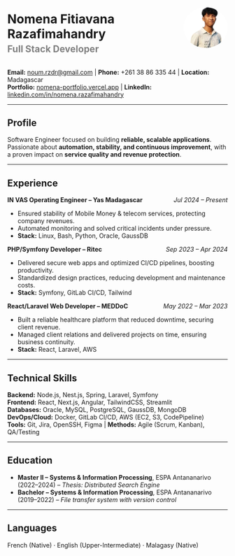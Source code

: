 <div style="display: flex; justify-content: space-between; align-items: center;">
  <div>
    <h1 style="margin-bottom: 0;">Nomena Fitiavana Razafimahandry</h1>
    <h2 style="margin-top: 5px; color: gray;">Full Stack Developer</h2>
  </div>
  <div>
    <img src="https://raw.githubusercontent.com/Shiro-cha/assets/main/no-bg-photo-light.png" alt="Profile Photo" width="120" style="border-radius:50%"/>
  </div>
</div>

**Email:** noum.rzdr@gmail.com | **Phone:** +261 38 86 335 44 | **Location:** Madagascar  
**Portfolio:** [nomena-portfolio.vercel.app](https://nomena-portfolio.vercel.app) | **LinkedIn:** [linkedin.com/in/nomena.razafimahandry](https://www.linkedin.com/in/nomena.razafimahandry)  

---

## Profile  
Software Engineer focused on building **reliable, scalable applications**. Passionate about **automation, stability, and continuous improvement**, with a proven impact on **service quality and revenue protection**.  
  

---

## Experience  

<div style="display: flex; justify-content: space-between; align-items: center;">
  <strong>IN VAS Operating Engineer – Yas Madagascar</strong>
  <em>Jul 2024 – Present</em>
</div>

- Ensured stability of Mobile Money & telecom services, protecting company revenues.  
- Automated monitoring and solved critical incidents under pressure.
- **Stack:** Linux, Bash, Python, Oracle, GaussDB  

<div style="display: flex; justify-content: space-between; align-items: center;">
  <strong>PHP/Symfony Developer – Ritec</strong>
  <em>Sep 2023 – Apr 2024</em>
</div>

- Delivered secure web apps and optimized CI/CD pipelines, boosting productivity.  
- Standardized design practices, reducing development and maintenance costs.  
- **Stack:** Symfony, GitLab CI/CD, Tailwind  

<div style="display: flex; justify-content: space-between; align-items: center;">
  <strong>React/Laravel Web Developer – MEDDoC</strong>
  <em>May 2022 – Mar 2023</em>
</div>

- Built a reliable healthcare platform that reduced downtime, securing client revenue.  
- Managed client relations and delivered projects on time, ensuring business continuity.  
- **Stack:** React, Laravel, AWS  


---

## Technical Skills  
**Backend:** Node.js, Nest.js, Spring, Laravel, Symfony  
**Frontend:** React, Next.js, Angular, TailwindCSS, Streamlit  
**Databases:** Oracle, MySQL, PostgreSQL, GaussDB, MongoDB  
**DevOps/Cloud:** Docker, GitLab CI/CD, AWS (EC2, S3, CodePipeline)  
**Tools:** Git, Jira, OpenSSH, Figma | **Methods:** Agile (Scrum, Kanban), QA/Testing  

---

## Education  
- **Master II – Systems & Information Processing**, ESPA Antananarivo (2022–2024) – *Thesis: Distributed Search Engine*  
- **Bachelor – Systems & Information Processing**, ESPA Antananarivo (2019–2022) – *File transfer system with version control*  

---

## Languages  
French (Native) · English (Upper-Intermediate) · Malagasy (Native)
